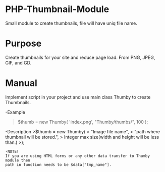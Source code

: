 # PHP-Thumbnail-Module
Small module to create thumbnails, file will have uniq file name.

# Purpose 

  Create thumbnails for your site and reduce page load.
  From PNG, JPEG, GIF, and GD.
  
  
# Manual

  Implement script in your project and use main class Thumby to create Thumbnails.
  
  -Example
  
  >$thumb = new Thumby(
  >'index.png', 
  >  "Thumby/thumbs/", 
  >  100
  >);
  
  -Description
    >$thumb = new Thumby(
    >  "Image file name", 
    >  "path where thumbnail will be stored.", 
    >  Integer max size(width and height will be less than.)
    >);
    
    -NOTE!
    If you are using HTML forms or any other data transfer to Thumby module then
    path in function needs to be $data["tmp_name"].
